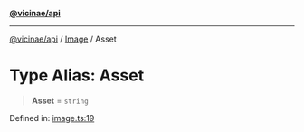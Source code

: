 [**@vicinae/api**](../../../../README.md)

***

[@vicinae/api](../../../../README.md) / [Image](../README.md) / Asset

# Type Alias: Asset

> **Asset** = `string`

Defined in: [image.ts:19](https://github.com/vicinaehq/vicinae/blob/c742d5fc509336339909dd669955b863f086bf4e/api/src/api/image.ts#L19)
